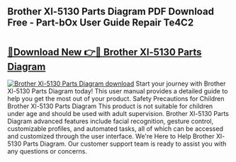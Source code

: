 ## Brother Xl-5130 Parts Diagram PDF Download Free - Part-bOx User Guide Repair Te4C2

# <h2><a href="http://dfrbnj.blite.top/?on=Brother+Xl-5130+Parts+Diagram">🔗Download New 👉🔴 Brother Xl-5130 Parts Diagram</a></h2>

[![Brother Xl-5130 Parts Diagram download](https://i.imgur.com/lujVjoI.png)](http://dfrbnj.blite.top/?on=Brother+Xl-5130+Parts+Diagram)
Start your journey with Brother Xl-5130 Parts Diagram today! This user manual provides a detailed guide to help you get the most out of your product. Safety Precautions for Children Brother Xl-5130 Parts Diagram This product is not suitable for children under age and should be used with adult supervision. Brother Xl-5130 Parts Diagram advanced features include facial recognition, gesture control, customizable profiles, and automated tasks, all of which can be accessed and customized through the user interface. We're Here to Help Brother Xl-5130 Parts Diagram. Our customer support team is ready to assist you with any questions or concerns.
